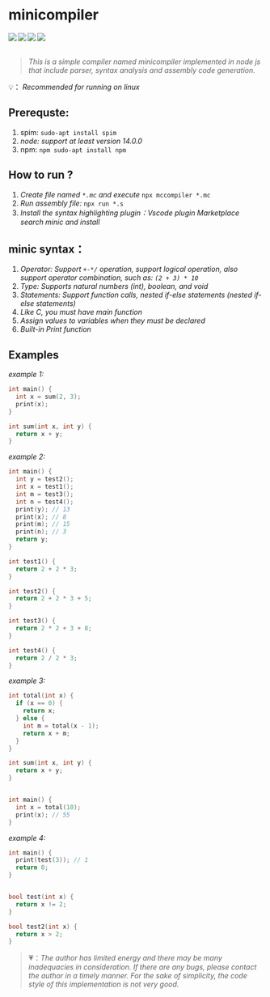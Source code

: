 # minicompiler

<center class="half"> 
  <img align="left" 		src="https://img.shields.io/github/actions/workflow/status/mingmingjiang1/minicompiler/node.js.yml" /> 
  <img align="left"  src="https://img.shields.io/badge/language-node.js-brightgreen" />    
  <img align="left" src="https://img.shields.io/badge/category-learning-yellowgreen"/>
  <img src="https://img.shields.io/badge/blog-emoer-orange" align="left" /> 
</center>

<br/>

<br/>

> *This is a simple compiler named minicompiler  implemented in node js that include parser, syntax analysis and assembly code generation.*



💡： *Recommended for running on linux*



## Prerequste:

1. spim:  `sudo-apt install spim`
2. *node: support at least version 14.0.0*
3. npm: `npm sudo-apt install npm`




## How to run ?
1. *Create file named  `*.mc`  and execute*  ` npx mccompiler *.mc `  
2. *Run assembly file:*  ` npx run *.s ` 
3. *Install the syntax highlighting plugin：Vscode plugin Marketplace search minic and install*



## **minic syntax：**

1. *Operator: Support  `+-*/` operation, support logical operation, also support operator combination, such as:  `(2 + 3) * 10`*
2. *Type: Supports natural numbers (int), boolean, and void*
3. *Statements: Support function calls, nested if-else statements (nested if-else statements)*
4. *Like C, you must have main function* 
5. *Assign values to variables when they must be declared*
6. *Built-in Print function*



## **Examples**

*example 1:*

```c
int main() {
  int x = sum(2, 3);
  print(x);
}

int sum(int x, int y) {
  return x + y;
}

```



*example 2:*

```c
int main() {
  int y = test2();
  int x = test1();
  int m = test3();
  int n = test4();
  print(y); // 13
  print(x); // 8
  print(m); // 15
  print(n); // 3
  return y;
}

int test1() {
  return 2 + 2 * 3;
}

int test2() {
  return 2 + 2 * 3 + 5;
}

int test3() {
  return 2 * 2 + 3 + 8;
}

int test4() {
  return 2 / 2 * 3;
}
```

*example 3:*

```c
int total(int x) {
  if (x == 0) {
    return x;
  } else {
    int m = total(x - 1);
    return x + m;
  }
}

int sum(int x, int y) {
  return x + y;
}


int main() {
  int x = total(10);
  print(x); // 55
}
```

*example 4:*

```c
int main() {
  print(test(3)); // 1
  return 0;
}


bool test(int x) {
  return x != 2;
}

bool test2(int x) {
  return x > 2;
}
```



> 💗：*The author has limited energy and there may be many inadequacies in consideration. If there are any bugs, please contact the author in a timely manner. For the sake of simplicity, the code style of this implementation is not very good.*





